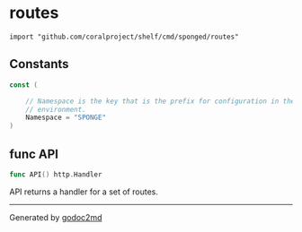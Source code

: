 
# routes
    import "github.com/coralproject/shelf/cmd/sponged/routes"




## Constants
``` go
const (

    // Namespace is the key that is the prefix for configuration in the
    // environment.
    Namespace = "SPONGE"
)
```


## func API
``` go
func API() http.Handler
```
API returns a handler for a set of routes.









- - -
Generated by [godoc2md](http://godoc.org/github.com/davecheney/godoc2md)
